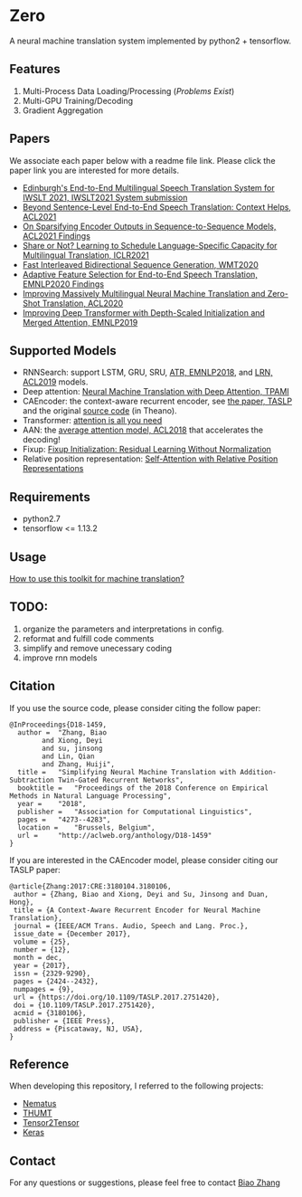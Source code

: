 # Zero 
A neural machine translation system implemented by python2 + tensorflow.

## Features
1. Multi-Process Data Loading/Processing (*Problems Exist*)
2. Multi-GPU Training/Decoding
3. Gradient Aggregation 

## Papers

We associate each paper below with a readme file link. Please click the paper link you are interested for more details.

* [Edinburgh's End-to-End Multilingual Speech Translation System for IWSLT 2021, IWSLT2021 System submission](docs/iwslt2021_uoe_submission)
* [Beyond Sentence-Level End-to-End Speech Translation: Context Helps, ACL2021](docs/context_aware_st)
* [On Sparsifying Encoder Outputs in Sequence-to-Sequence Models, ACL2021 Findings](docs/l0drop)
* [Share or Not? Learning to Schedule Language-Specific Capacity for Multilingual Translation, ICLR2021](docs/conditional_language_specific_routing)
* [Fast Interleaved Bidirectional Sequence Generation, WMT2020](docs/interleaved_bidirectional_transformer)
* [Adaptive Feature Selection for End-to-End Speech Translation, EMNLP2020 Findings](docs/afs_speech_translation)
* [Improving Massively Multilingual Neural Machine Translation and Zero-Shot Translation, ACL2020](docs/multilingual_laln_lalt)
* [Improving Deep Transformer with Depth-Scaled Initialization and Merged Attention, EMNLP2019](docs/depth_scale_init_and_merged_attention)

## Supported Models
* RNNSearch: support LSTM, GRU, SRU, [ATR, EMNLP2018](https://github.com/bzhangGo/ATR), and [LRN, ACL2019](https://github.com/bzhangGo/lrn) 
models.
* Deep attention: [Neural Machine Translation with Deep Attention, TPAMI](https://ieeexplore.ieee.org/document/8493282)
* CAEncoder: the context-aware recurrent encoder, see [the paper, TASLP](https://ieeexplore.ieee.org/document/8031316)
    and the original [source code](https://github.com/DeepLearnXMU/CAEncoder-NMT) (in Theano).
* Transformer: [attention is all you need](https://arxiv.org/abs/1706.03762)
* AAN: the [average attention model, ACL2018](https://github.com/bzhangGo/transformer-aan) that accelerates the decoding!
* Fixup: [Fixup Initialization: Residual Learning Without Normalization](https://arxiv.org/abs/1901.09321)
* Relative position representation: [Self-Attention with Relative Position Representations](https://arxiv.org/abs/1803.02155)

## Requirements
* python2.7
* tensorflow <= 1.13.2

## Usage
[How to use this toolkit for machine translation?](docs/usage)

## TODO:
1. organize the parameters and interpretations in config.
2. reformat and fulfill code comments
3. simplify and remove unecessary coding
4. improve rnn models 

## Citation

If you use the source code, please consider citing the follow paper:
```
@InProceedings{D18-1459,
  author = 	"Zhang, Biao
		and Xiong, Deyi
		and su, jinsong
		and Lin, Qian
		and Zhang, Huiji",
  title = 	"Simplifying Neural Machine Translation with Addition-Subtraction Twin-Gated Recurrent Networks",
  booktitle = 	"Proceedings of the 2018 Conference on Empirical Methods in Natural Language Processing",
  year = 	"2018",
  publisher = 	"Association for Computational Linguistics",
  pages = 	"4273--4283",
  location = 	"Brussels, Belgium",
  url = 	"http://aclweb.org/anthology/D18-1459"
}
```

If you are interested in the CAEncoder model, please consider citing our TASLP paper:
```
@article{Zhang:2017:CRE:3180104.3180106,
 author = {Zhang, Biao and Xiong, Deyi and Su, Jinsong and Duan, Hong},
 title = {A Context-Aware Recurrent Encoder for Neural Machine Translation},
 journal = {IEEE/ACM Trans. Audio, Speech and Lang. Proc.},
 issue_date = {December 2017},
 volume = {25},
 number = {12},
 month = dec,
 year = {2017},
 issn = {2329-9290},
 pages = {2424--2432},
 numpages = {9},
 url = {https://doi.org/10.1109/TASLP.2017.2751420},
 doi = {10.1109/TASLP.2017.2751420},
 acmid = {3180106},
 publisher = {IEEE Press},
 address = {Piscataway, NJ, USA},
}
```

## Reference
When developing this repository, I referred to the following projects:

* [Nematus](https://github.com/EdinburghNLP/nematus)
* [THUMT](https://github.com/thumt/THUMT)
* [Tensor2Tensor](https://github.com/tensorflow/tensor2tensor)
* [Keras](https://github.com/keras-team/keras)

## Contact
For any questions or suggestions, please feel free to contact [Biao Zhang](mailto:B.Zhang@ed.ac.uk)